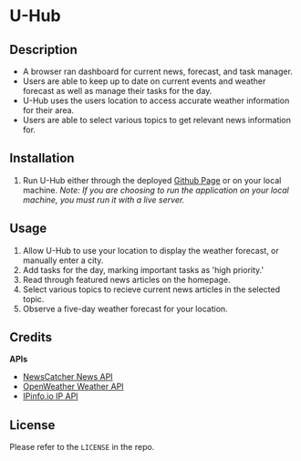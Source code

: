 # U-Hub

## Description
* A browser ran dashboard for current news, forecast, and task manager.
* Users are able to keep up to date on current events and weather forecast as well as manage their tasks for the day.
* U-Hub uses the users location to access accurate weather information for their area.
* Users are able to select various topics to get relevant news information for.

## Installation

1. Run U-Hub either through the deployed [Github Page](https://averyjmiller.github.io/u-hub/) or on your local machine. *Note: If you are choosing to run the application on your local machine, you must run it with a live server.*

## Usage
1. Allow U-Hub to use your location to display the weather forecast, or manually enter a city.
2. Add tasks for the day, marking important tasks as 'high priority.'
3. Read through featured news articles on the homepage.
4. Select various topics to recieve current news articles in the selected topic.
5. Observe a five-day weather forecast for your location.

## Credits
**APIs**
* [NewsCatcher News API](https://newscatcherapi.com/)
* [OpenWeather Weather API](https://openweathermap.org/)
* [IPinfo.io IP API](https://ipinfo.io/)

## License
Please refer to the `LICENSE` in the repo.
